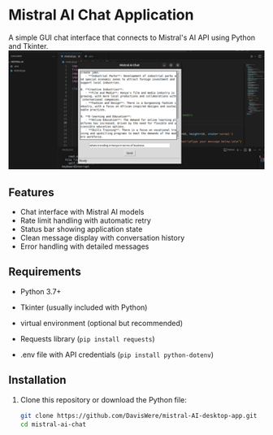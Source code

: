 # Mistral AI Chat Application

A simple GUI chat interface that connects to Mistral's AI API using Python and Tkinter.
![alt text](<Screenshot from 2025-07-02 11-35-01.png>)

## Features

- Chat interface with Mistral AI models
- Rate limit handling with automatic retry
- Status bar showing application state
- Clean message display with conversation history
- Error handling with detailed messages

## Requirements

- Python 3.7+
- Tkinter (usually included with Python)
- virtual environment (optional but recommended)

- Requests library (`pip install requests`)
- .env file with API credentials (`pip install python-dotenv`)

## Installation

1. Clone this repository or download the Python file:

   ```bash
   git clone https://github.com/DavisWere/mistral-AI-desktop-app.git
   cd mistral-ai-chat
   ```

